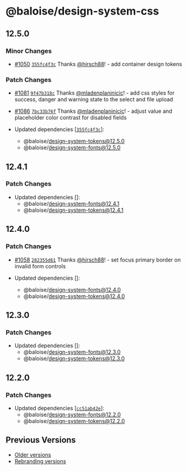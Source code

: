 # @baloise/design-system-css

## 12.5.0

### Minor Changes

- [#1050](https://github.com/baloise-incubator/design-system/pull/1050) [`355fc4f3c`](https://github.com/baloise-incubator/design-system/commit/355fc4f3cd13f4708b4d1a0f219658c3214df253) Thanks [@hirsch88](https://github.com/hirsch88)! - add container design tokens

### Patch Changes

- [#1081](https://github.com/baloise-incubator/design-system/pull/1081) [`9f47b318c`](https://github.com/baloise-incubator/design-system/commit/9f47b318ca24af8de8dfc8c9ae1e612c231a1625) Thanks [@mladenplaninicic](https://github.com/mladenplaninicic)! - add css styles for success, danger and warning state to the select and file upload

- [#1086](https://github.com/baloise-incubator/design-system/pull/1086) [`7bc33b76f`](https://github.com/baloise-incubator/design-system/commit/7bc33b76f9c8cf9a1fc028a638679e8eb77ac3d4) Thanks [@mladenplaninicic](https://github.com/mladenplaninicic)! - adjust value and placeholder color contrast for disabled fields

- Updated dependencies [[`355fc4f3c`](https://github.com/baloise-incubator/design-system/commit/355fc4f3cd13f4708b4d1a0f219658c3214df253)]:
  - @baloise/design-system-tokens@12.5.0
  - @baloise/design-system-fonts@12.5.0

## 12.4.1

### Patch Changes

- Updated dependencies []:
  - @baloise/design-system-fonts@12.4.1
  - @baloise/design-system-tokens@12.4.1

## 12.4.0

### Patch Changes

- [#1058](https://github.com/baloise-incubator/design-system/pull/1058) [`282355d61`](https://github.com/baloise-incubator/design-system/commit/282355d61f9e07882fca65a02b0108fc9e712397) Thanks [@hirsch88](https://github.com/hirsch88)! - set focus primary border on invalid form controls

- Updated dependencies []:
  - @baloise/design-system-fonts@12.4.0
  - @baloise/design-system-tokens@12.4.0

## 12.3.0

### Patch Changes

- Updated dependencies []:
  - @baloise/design-system-fonts@12.3.0
  - @baloise/design-system-tokens@12.3.0

## 12.2.0

### Patch Changes

- Updated dependencies [[`cc51ab42e`](https://github.com/baloise-incubator/design-system/commit/cc51ab42ef8601929612ca9fd6af5b096b27c500)]:
  - @baloise/design-system-fonts@12.2.0
  - @baloise/design-system-tokens@12.2.0

## Previous Versions

- [Older versions](https://github.com/baloise-incubator/design-system/blob/next/CHANGELOG_v12.md)
- [Rebranding versions](https://github.com/baloise-incubator/design-system/blob/next/CHANGELOG_NEXT.md)
